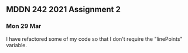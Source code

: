 ## MDDN 242 2021 Assignment 2

### Mon 29 Mar

I have refactored some of my code so that I don't require the "linePoints" variable.
